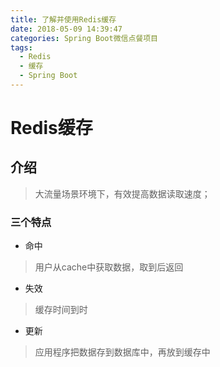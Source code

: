 ```yaml
---
title: 了解并使用Redis缓存
date: 2018-05-09 14:39:47
categories: Spring Boot微信点餐项目
tags:
  - Redis
  - 缓存
  - Spring Boot
---
```


# Redis缓存    

## 介绍  

> 大流量场景环境下，有效提高数据读取速度；  

### 三个特点  

* 命中  
> 用户从cache中获取数据，取到后返回  
* 失效  
> 缓存时间到时  
* 更新  
> 应用程序把数据存到数据库中，再放到缓存中  

##